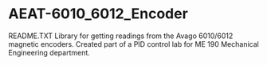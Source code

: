 # AEAT-6010_6012_Encoder
README.TXT
Library for getting readings from the Avago 6010/6012 magnetic 
encoders. Created part of a PID control lab for ME 190 Mechanical
Engineering department.



